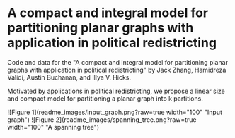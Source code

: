 # A compact and integral model for partitioning planar graphs with application in political redistricting

Code and data for the "A compact and integral model for partitioning planar graphs with application in political redistricting" by Jack Zhang, Hamidreza Validi, Austin Buchanan, and Illya V. Hicks.

Motivated by applications in political redistricting, we propose a linear size and compact model for partitioning a planar graph into k partitions. 

![Figure 1](readme_images/input_graph.png?raw=true width="100" "Input graph")
![Figure 2](readme_images/spanning_tree.png?raw=true width="100" "A spanning tree")

